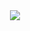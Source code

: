 
<div align="center">
  <img src="https://discord.c99.nl/widget/theme-5/446862141740548116.png">
<div>

